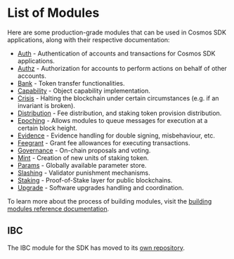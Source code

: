 <!--
order: 0
-->

# List of Modules

Here are some production-grade modules that can be used in Cosmos SDK applications, along with their respective documentation:

* [Auth](auth/spec/README.md) - Authentication of accounts and transactions for Cosmos SDK applications.
* [Authz](authz/spec/README.md) - Authorization for accounts to perform actions on behalf of other accounts.
* [Bank](bank/spec/README.md) - Token transfer functionalities.
* [Capability](capability/spec/README.md) - Object capability implementation.
* [Crisis](crisis/spec/README.md) - Halting the blockchain under certain circumstances (e.g. if an invariant is broken).
* [Distribution](distribution/spec/README.md) - Fee distribution, and staking token provision distribution.
* [Epoching](epoching/spec/README.md) - Allows modules to queue messages for execution at a certain block height.
* [Evidence](evidence/spec/README.md) - Evidence handling for double signing, misbehaviour, etc.
* [Feegrant](feegrant/spec/README.md) - Grant fee allowances for executing transactions.
* [Governance](gov/spec/README.md) - On-chain proposals and voting.
* [Mint](mint/spec/README.md) - Creation of new units of staking token.
* [Params](params/spec/README.md) - Globally available parameter store.
* [Slashing](slashing/spec/README.md) - Validator punishment mechanisms.
* [Staking](staking/spec/README.md) - Proof-of-Stake layer for public blockchains.
* [Upgrade](upgrade/spec/README.md) - Software upgrades handling and coordination.

To learn more about the process of building modules, visit the [building modules reference documentation](../docs/building-modules/README.md).

## IBC

The IBC module for the SDK has moved to its [own repository](https://github.com/cosmos/ibc-go).
